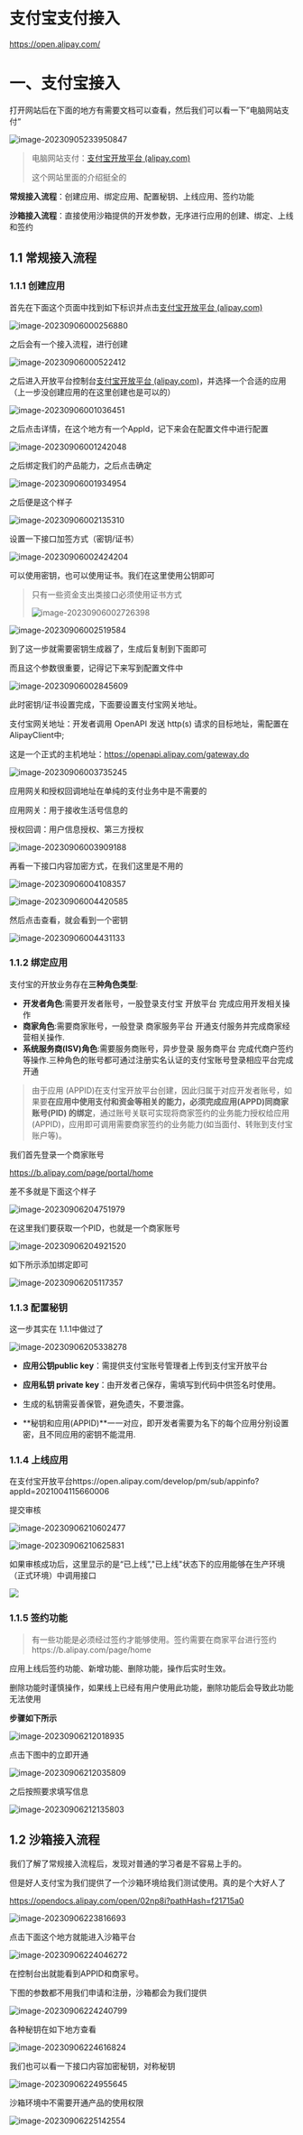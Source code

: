 # 支付宝支付接入

https://open.alipay.com/



# 一、支付宝接入

打开网站后在下面的地方有需要文档可以查看，然后我们可以看一下”电脑网站支付“

![image-20230905233950847](https://picture-typora-zhangjingqi.oss-cn-beijing.aliyuncs.com/image-20230905233950847.png)

> 电脑网站支付：[支付宝开放平台 (alipay.com)](https://open.alipay.com/api/detail?code=I1080300001000041203)
>
> 这个网站里面的介绍挺全的



**常规接入流程**：创建应用、绑定应用、配置秘钥、上线应用、签约功能

**沙箱接入流程**：直接使用沙箱提供的开发参数，无序进行应用的创建、绑定、上线和签约





## 1.1 常规接入流程

### 1.1.1 创建应用

首先在下面这个页面中找到如下标识并点击[支付宝开放平台 (alipay.com)](https://open.alipay.com/)

![image-20230906000256880](https://picture-typora-zhangjingqi.oss-cn-beijing.aliyuncs.com/image-20230906000256880.png)



之后会有一个接入流程，进行创建

![image-20230906000522412](https://picture-typora-zhangjingqi.oss-cn-beijing.aliyuncs.com/image-20230906000522412.png)

之后进入开放平台控制台[支付宝开放平台 (alipay.com)](https://open.alipay.com/develop/manage)，并选择一个合适的应用（上一步没创建应用的在这里创建也是可以的）

![image-20230906001036451](https://picture-typora-zhangjingqi.oss-cn-beijing.aliyuncs.com/image-20230906001036451.png)

之后点击详情，在这个地方有一个AppId，记下来会在配置文件中进行配置

![image-20230906001242048](https://picture-typora-zhangjingqi.oss-cn-beijing.aliyuncs.com/image-20230906001242048.png)



之后绑定我们的产品能力，之后点击确定

![image-20230906001934954](https://picture-typora-zhangjingqi.oss-cn-beijing.aliyuncs.com/image-20230906001934954.png)

之后便是这个样子

![image-20230906002135310](https://picture-typora-zhangjingqi.oss-cn-beijing.aliyuncs.com/image-20230906002135310.png)



设置一下接口加签方式（密钥/证书）

![image-20230906002424204](https://picture-typora-zhangjingqi.oss-cn-beijing.aliyuncs.com/image-20230906002424204.png)

可以使用密钥，也可以使用证书。我们在这里使用公钥即可

> 只有一些资金支出类接口必须使用证书方式
>
> ![image-20230906002726398](https://picture-typora-zhangjingqi.oss-cn-beijing.aliyuncs.com/image-20230906002726398.png)

![image-20230906002519584](https://picture-typora-zhangjingqi.oss-cn-beijing.aliyuncs.com/image-20230906002519584.png)

到了这一步就需要密钥生成器了，生成后复制到下面即可

而且这个参数很重要，记得记下来写到配置文件中

![image-20230906002845609](https://picture-typora-zhangjingqi.oss-cn-beijing.aliyuncs.com/image-20230906002845609.png)

此时密钥/证书设置完成，下面要设置支付宝网关地址。

支付宝网关地址：开发者调用 OpenAPI 发送 http(s) 请求的目标地址，需配置在AlipayClient中;

这是一个正式的主机地址：https://openapi.alipay.com/gateway.do

![image-20230906003735245](https://picture-typora-zhangjingqi.oss-cn-beijing.aliyuncs.com/image-20230906003735245.png)

应用网关和授权回调地址在单纯的支付业务中是不需要的

应用网关：用于接收生活号信息的

授权回调：用户信息授权、第三方授权

![image-20230906003909188](https://picture-typora-zhangjingqi.oss-cn-beijing.aliyuncs.com/image-20230906003909188.png)

再看一下接口内容加密方式，在我们这里是不用的

![image-20230906004108357](https://picture-typora-zhangjingqi.oss-cn-beijing.aliyuncs.com/image-20230906004108357.png)

![image-20230906004420585](https://picture-typora-zhangjingqi.oss-cn-beijing.aliyuncs.com/image-20230906004420585.png)

然后点击查看，就会看到一个密钥

![image-20230906004431133](https://picture-typora-zhangjingqi.oss-cn-beijing.aliyuncs.com/image-20230906004431133.png)





### 1.1.2 绑定应用

支付宝的开放业务存在**三种角色类型**:

* **开发者角色**:需要开发者账号，一股登录支付宝 开放平台 完成应用开发相关操作
* **商家角色**:需要商家账号，一般登录 商家服务平台 开通支付服务并完成商家经营相关操作.
* **系统服务商(ISV)角色**:需要服务商账号，异步登录 服务商平台 完成代商户签约等操作.三种角色的账号都可通过注册实名认证的支付宝账号登录相应平台完成开通



> 由于应用 (APPID)在支付宝开放平台创建，因此归属于对应开发者账号，如果要**在应用中使用支付和资金等相关的能力，必须完成应用(APPD)同商家账号(PID) 的绑定**，通过账号关联可实现将商家签约的业务能力授权给应用(APPID)，应用即可调用需要商家签约的业务能力(如当面付、转账到支付宝账户等)。



我们首先登录一个商家账号

https://b.alipay.com/page/portal/home

差不多就是下面这个样子

![image-20230906204751979](https://picture-typora-zhangjingqi.oss-cn-beijing.aliyuncs.com/image-20230906204751979.png)

在这里我们要获取一个PID，也就是一个商家账号

![image-20230906204921520](https://picture-typora-zhangjingqi.oss-cn-beijing.aliyuncs.com/image-20230906204921520.png)

如下所示添加绑定即可

![image-20230906205117357](https://picture-typora-zhangjingqi.oss-cn-beijing.aliyuncs.com/image-20230906205117357.png)



### 1.1.3 配置秘钥

这一步其实在 1.1.1中做过了

![image-20230906205338278](https://picture-typora-zhangjingqi.oss-cn-beijing.aliyuncs.com/image-20230906205338278.png)



* **应用公钥public key**：需提供支付宝账号管理者上传到支付宝开放平台

* **应用私钥 private key**：由开发者己保存，需填写到代码中供签名时使用。
* 生成的私钥需妥善保管，避免遗失，不要泄露。

* **秘钥和应用(APPID)**一一对应，即开发者需要为名下的每个应用分别设置密，且不同应用的密钥不能混用.



### 1.1.4 上线应用

在支付宝开放平台https://open.alipay.com/develop/pm/sub/appinfo?appId=2021004115660006

提交审核

![image-20230906210602477](https://picture-typora-zhangjingqi.oss-cn-beijing.aliyuncs.com/image-20230906210602477.png)

![image-20230906210625831](https://picture-typora-zhangjingqi.oss-cn-beijing.aliyuncs.com/image-20230906210625831.png)

如果审核成功后，这里显示的是“已上线”,"已上线"状态下的应用能够在生产环境（正式环境）中调用接口

![](https://picture-typora-zhangjingqi.oss-cn-beijing.aliyuncs.com/image-20230906210957065.png)

### 1.1.5 签约功能

> 有一些功能是必须经过签约才能够使用。签约需要在商家平台进行签约https://b.alipay.com/page/home

应用上线后签约功能、新增功能、删除功能，操作后实时生效。

删除功能时谨慎操作，如果线上已经有用户使用此功能，删除功能后会导致此功能无法使用

**步骤如下所示**

![image-20230906212018935](https://picture-typora-zhangjingqi.oss-cn-beijing.aliyuncs.com/image-20230906212018935.png)

点击下图中的立即开通

![image-20230906212035809](https://picture-typora-zhangjingqi.oss-cn-beijing.aliyuncs.com/image-20230906212035809.png)

之后按照要求填写信息

![image-20230906212135803](https://picture-typora-zhangjingqi.oss-cn-beijing.aliyuncs.com/image-20230906212135803.png)







## 1.2 沙箱接入流程

我们了解了常规接入流程后，发现对普通的学习者是不容易上手的。

但是好人支付宝为我们提供了一个沙箱环境给我们测试使用。真的是个大好人了

https://opendocs.alipay.com/open/02np8i?pathHash=f21715a0

![image-20230906223816693](https://picture-typora-zhangjingqi.oss-cn-beijing.aliyuncs.com/image-20230906223816693.png)

点击下面这个地方就能进入沙箱平台

![image-20230906224046272](https://picture-typora-zhangjingqi.oss-cn-beijing.aliyuncs.com/image-20230906224046272.png)

在控制台出就能看到APPID和商家号。

下图的参数都不用我们申请和注册，沙箱都会为我们提供

![image-20230906224240799](https://picture-typora-zhangjingqi.oss-cn-beijing.aliyuncs.com/image-20230906224240799.png)

各种秘钥在如下地方查看

![image-20230906224616824](https://picture-typora-zhangjingqi.oss-cn-beijing.aliyuncs.com/image-20230906224616824.png)

我们也可以看一下接口内容加密秘钥，对称秘钥

![image-20230906224955645](https://picture-typora-zhangjingqi.oss-cn-beijing.aliyuncs.com/image-20230906224955645.png)

沙箱环境中不需要开通产品的使用权限

![image-20230906225142554](https://picture-typora-zhangjingqi.oss-cn-beijing.aliyuncs.com/image-20230906225142554.png)